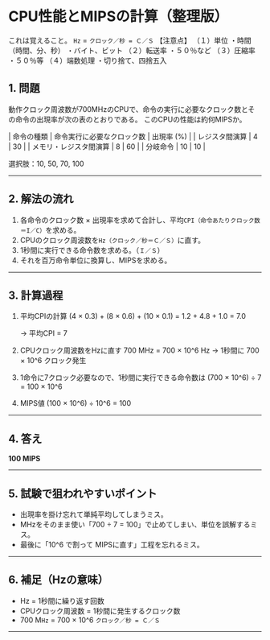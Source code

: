 # CPU性能とMIPSの計算（整理版）

これは覚えること。
`Hz` =  `クロック／秒 = Ｃ／Ｓ`
【注意点】
（１）単位
・時間（時間、分、秒）
・バイト、ビット
（２）転送率
・５０％など
（３）圧縮率
・５０％等
（４）端数処理
・切り捨て、四捨五入





## 1. 問題

動作クロック周波数が700MHzのCPUで、命令の実行に必要なクロック数とその命令の出現率が次の表のとおりである。
このCPUの性能は約何MIPSか。

| 命令の種類            | 命令実行に必要なクロック数 | 出現率 (%) |
| レジスタ間演算        | 4                        | 30      |
| メモリ・レジスタ間演算 | 8                        | 60      |
| 分岐命令              | 10                       | 10      |

選択肢：10, 50, 70, 100

---

## 2. 解法の流れ

1. 各命令のクロック数 × 出現率を求めて合計し、平均`CPI（命令あたりクロック数＝I／C）`を求める。
2. CPUのクロック周波数を`Hz（クロック／秒＝Ｃ／Ｓ）`に直す。
3. 1秒間に実行できる命令数を求める。（`Ｉ／Ｓ`）
4. それを百万命令単位に換算し、MIPSを求める。

---

## 3. 計算過程

1. 平均CPIの計算
   (4 × 0.3) + (8 × 0.6) + (10 × 0.1)
   = 1.2 + 4.8 + 1.0
   = 7.0

   → 平均CPI = 7

2. CPUクロック周波数をHzに直す
   700 MHz = 700 × 10^6 Hz
   → 1秒間に 700 × 10^6 クロック発生

3. 1命令に7クロック必要なので、1秒間に実行できる命令数は
   (700 × 10^6) ÷ 7 = 100 × 10^6

4. MIPS値
   (100 × 10^6) ÷ 10^6 = 100

---

## 4. 答え

**100 MIPS**

---

## 5. 試験で狙われやすいポイント

* 出現率を掛け忘れて単純平均してしまうミス。
* MHzをそのまま使い「700 ÷ 7 = 100」で止めてしまい、単位を誤解するミス。
* 最後に「10^6 で割って MIPSに直す」工程を忘れるミス。

---

## 6. 補足（Hzの意味）

* Hz = 1秒間に繰り返す回数
* CPUクロック周波数 = 1秒間に発生するクロック数
* 700 M`Hz` = 700 × 10^6 `クロック／秒 = Ｃ／Ｓ`

---


